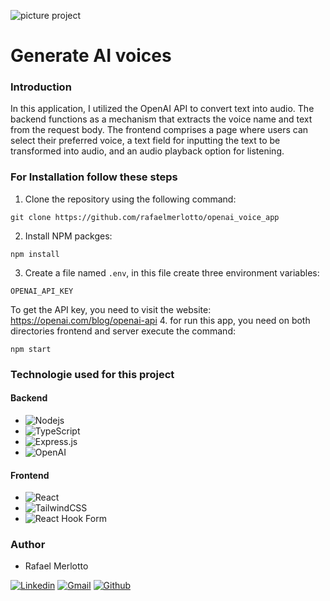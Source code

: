 ![picture project](https://i.imgur.com/kNvFEGV.png)

# Generate AI voices

### Introduction
In this application, I utilized the OpenAI API to convert text into audio. The backend functions as a mechanism that extracts the voice name and text from the request body. The frontend comprises a page where users can select their preferred voice, a text field for inputting the text to be transformed into audio, and an audio playback option for listening.

### For Installation follow these steps
1. Clone the repository using the following command:
```
git clone https://github.com/rafaelmerlotto/openai_voice_app
```
2. Install NPM packges:
```
npm install
```
3. Create a file named ```.env```, in this file create three environment variables:
``` 
OPENAI_API_KEY
```
To get the API key, you need to visit the website: https://openai.com/blog/openai-api
4. for run this app, you need on both directories frontend and server execute the command:
```
npm start
```

### Technologie used for this project

#### Backend
* ![Nodejs](https://img.shields.io/badge/Node%20js-339933?style=for-the-badge&logo=nodedotjs&logoColor=white)
* ![TypeScript](https://img.shields.io/badge/typescript-%23007ACC.svg?style=for-the-badge&logo=typescript&logoColor=white)
* ![Express.js](https://img.shields.io/badge/express.js-%23404d59.svg?style=for-the-badge&logo=express&logoColor=%2361DAFB)
* ![OpenAI](https://img.shields.io/badge/openai-74aa9c?style=for-the-badge&logo=openai&logoColor=white)

#### Frontend
* ![React](https://img.shields.io/badge/react-%2320232a.svg?style=for-the-badge&logo=react&logoColor=%2361DAFB)
* ![TailwindCSS](https://img.shields.io/badge/tailwindcss-%2338B2AC.svg?style=for-the-badge&logo=tailwind-css&logoColor=white)
* ![React Hook Form](https://img.shields.io/badge/React%20Hook%20Form-%23EC5990.svg?style=for-the-badge&logo=reacthookform&logoColor=white)

### Author
* Rafael Merlotto

 [![Linkedin](https://img.shields.io/badge/linkedin-%230081CB.svg?style=for-the-badge&logo=linkedin&logoColor=white)](https://www.linkedin.com/in/rafael-merlotto-715266101/)
 [![Gmail](https://img.shields.io/badge/Gmail-D14836?style=for-the-badge&logo=gmail&logoColor=white)](mailto:rafaelmerlotto@gmail.com)
 [![Github](https://img.shields.io/badge/github-000.svg?style=for-the-badge&logo=github&logoColor=white)](https://github.com/rafaelmerlotto)

